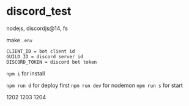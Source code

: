 # discord_test

nodejs, discordjs@14, fs

make `.env`

```
CLIENT_ID = bot client id
GUILD_ID = discord server id
DISCORD_TOKEN = discord bot token
```

`npm i` for install

`npm run d` for deploy first
`npm run dev` for nodemon
`npm run s` for start

1202
1203
1204
